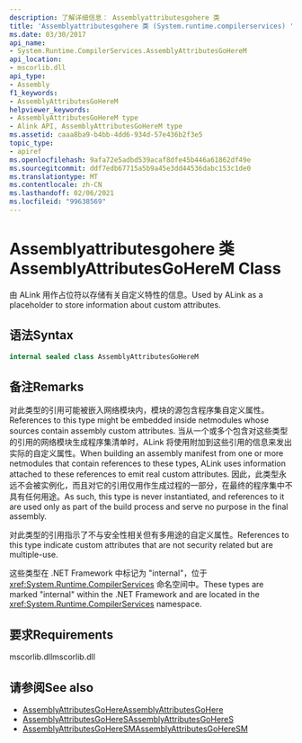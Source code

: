 ```yaml
---
description: 了解详细信息： Assemblyattributesgohere 类
title: 'Assemblyattributesgohere 类 (System.runtime.compilerservices) '
ms.date: 03/30/2017
api_name:
- System.Runtime.CompilerServices.AssemblyAttributesGoHereM
api_location:
- mscorlib.dll
api_type:
- Assembly
f1_keywords:
- AssemblyAttributesGoHereM
helpviewer_keywords:
- AssemblyAttributesGoHereM type
- Alink API, AssemblyAttributesGoHereM type
ms.assetid: caaa8ba9-b4bb-4dd6-934d-57e436b2f3e5
topic_type:
- apiref
ms.openlocfilehash: 9afa72e5adbd539acaf8dfe45b446a61862df49e
ms.sourcegitcommit: ddf7edb67715a5b9a45e3dd44536dabc153c1de0
ms.translationtype: MT
ms.contentlocale: zh-CN
ms.lasthandoff: 02/06/2021
ms.locfileid: "99638569"
---
```

# <a name="assemblyattributesgoherem-class"></a><span data-ttu-id="492bd-103">Assemblyattributesgohere 类</span><span class="sxs-lookup"><span data-stu-id="492bd-103">AssemblyAttributesGoHereM Class</span></span>

<span data-ttu-id="492bd-104">由 ALink 用作占位符以存储有关自定义特性的信息。</span><span class="sxs-lookup"><span data-stu-id="492bd-104">Used by ALink as a placeholder to store information about custom attributes.</span></span>

## <a name="syntax"></a><span data-ttu-id="492bd-105">语法</span><span class="sxs-lookup"><span data-stu-id="492bd-105">Syntax</span></span>

```csharp
internal sealed class AssemblyAttributesGoHereM
```

## <a name="remarks"></a><span data-ttu-id="492bd-106">备注</span><span class="sxs-lookup"><span data-stu-id="492bd-106">Remarks</span></span>

<span data-ttu-id="492bd-107">对此类型的引用可能被嵌入网络模块内，模块的源包含程序集自定义属性。</span><span class="sxs-lookup"><span data-stu-id="492bd-107">References to this type might be embedded inside netmodules whose sources contain assembly custom attributes.</span></span> <span data-ttu-id="492bd-108">当从一个或多个包含对这些类型的引用的网络模块生成程序集清单时，ALink 将使用附加到这些引用的信息来发出实际的自定义属性。</span><span class="sxs-lookup"><span data-stu-id="492bd-108">When building an assembly manifest from one or more netmodules that contain references to these types, ALink uses information attached to these references to emit real custom attributes.</span></span> <span data-ttu-id="492bd-109">因此，此类型永远不会被实例化，而且对它的引用仅用作生成过程的一部分，在最终的程序集中不具有任何用途。</span><span class="sxs-lookup"><span data-stu-id="492bd-109">As such, this type is never instantiated, and references to it are used only as part of the build process and serve no purpose in the final assembly.</span></span>

<span data-ttu-id="492bd-110">对此类型的引用指示了不与安全性相关但有多用途的自定义属性。</span><span class="sxs-lookup"><span data-stu-id="492bd-110">References to this type indicate custom attributes that are not security related but are multiple-use.</span></span>

<span data-ttu-id="492bd-111">这些类型在 .NET Framework 中标记为 "internal"，位于 <xref:System.Runtime.CompilerServices> 命名空间中。</span><span class="sxs-lookup"><span data-stu-id="492bd-111">These types are marked "internal" within the .NET Framework and are located in the <xref:System.Runtime.CompilerServices> namespace.</span></span>

## <a name="requirements"></a><span data-ttu-id="492bd-112">要求</span><span class="sxs-lookup"><span data-stu-id="492bd-112">Requirements</span></span>

<span data-ttu-id="492bd-113">mscorlib.dll</span><span class="sxs-lookup"><span data-stu-id="492bd-113">mscorlib.dll</span></span>

## <a name="see-also"></a><span data-ttu-id="492bd-114">请参阅</span><span class="sxs-lookup"><span data-stu-id="492bd-114">See also</span></span>

- [<span data-ttu-id="492bd-115">AssemblyAttributesGoHere</span><span class="sxs-lookup"><span data-stu-id="492bd-115">AssemblyAttributesGoHere</span></span>](assemblyattributesgohere.md)
- [<span data-ttu-id="492bd-116">AssemblyAttributesGoHereS</span><span class="sxs-lookup"><span data-stu-id="492bd-116">AssemblyAttributesGoHereS</span></span>](assemblyattributesgoheres.md)
- [<span data-ttu-id="492bd-117">AssemblyAttributesGoHereSM</span><span class="sxs-lookup"><span data-stu-id="492bd-117">AssemblyAttributesGoHereSM</span></span>](assemblyattributesgoheresm.md)

